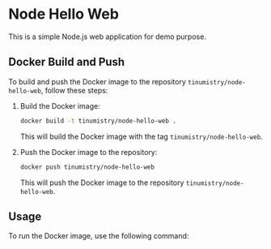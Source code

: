 # Node Hello Web

This is a simple Node.js web application for demo purpose.

## Docker Build and Push

To build and push the Docker image to the repository `tinumistry/node-hello-web`, follow these steps:

1. Build the Docker image:

   ```bash
   docker build -t tinumistry/node-hello-web .
   ```

   This will build the Docker image with the tag `tinumistry/node-hello-web`.

2. Push the Docker image to the repository:

   ```bash
   docker push tinumistry/node-hello-web
   ```

   This will push the Docker image to the repository `tinumistry/node-hello-web`.

## Usage

To run the Docker image, use the following command:

